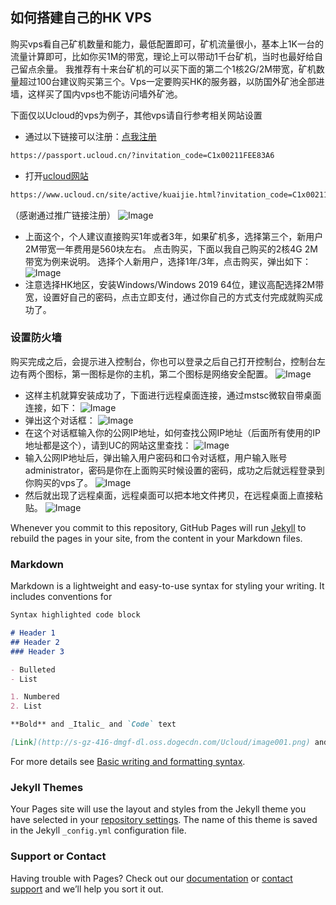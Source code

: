 ## 如何搭建自己的HK VPS

购买vps看自己矿机数量和能力，最低配置即可，矿机流量很小，基本上1K一台的流量计算即可，比如你买1M的带宽，理论上可以带动1千台矿机，当时也最好给自己留点余量。
我推荐有十来台矿机的可以买下面的第二个1核2G/2M带宽，矿机数量超过100台建议购买第三个。Vps一定要购买HK的服务器，以防国外矿池全部进墙，这样买了国内vps也不能访问墙外矿池。

下面仅以Ucloud的vps为例子，其他vps请自行参考相关网站设置
- 通过以下链接可以注册：[点我注册](https://passport.ucloud.cn/?invitation_code=C1x00211FEE83A6)
```markdown
https://passport.ucloud.cn/?invitation_code=C1x00211FEE83A6
```
- 打开[ucloud网站](https://www.ucloud.cn/site/active/kuaijie.html?invitation_code=C1x00211FEE83A6E#xianggang)
```markdown
https://www.ucloud.cn/site/active/kuaijie.html?invitation_code=C1x00211FEE83A6E#xianggang
```
（感谢通过推广链接注册）
![Image](http://s-gz-416-dmgf-dl.oss.dogecdn.com/Ucloud/image001.png)

- 上面这个，个人建议直接购买1年或者3年，如果矿机多，选择第三个，新用户2M带宽一年费用是560块左右。
点击购买，下面以我自己购买的2核4G 2M带宽为例来说明。
选择个人新用户，选择1年/3年，点击购买，弹出如下：
![Image](http://s-gz-416-dmgf-dl.oss.dogecdn.com/Ucloud/image002.png)
- 注意选择HK地区，安装Windows/Windows 2019 64位，建议高配选择2M带宽，设置好自己的密码，点击立即支付，通过你自己的方式支付完成就购买成功了。

### 设置防火墙
购买完成之后，会提示进入控制台，你也可以登录之后自己打开控制台，控制台左边有两个图标，第一图标是你的主机，第二个图标是网络安全配置。
![Image](http://s-gz-416-dmgf-dl.oss.dogecdn.com/Ucloud/image003.png)
- 这样主机就算安装成功了，下面进行远程桌面连接，通过mstsc微软自带桌面连接，如下：
![Image](http://s-gz-416-dmgf-dl.oss.dogecdn.com/Ucloud/image004.png)
- 弹出这个对话框：
![Image](http://s-gz-416-dmgf-dl.oss.dogecdn.com/Ucloud/image005.png)
- 在这个对话框输入你的公网IP地址，如何查找公网IP地址（后面所有使用的IP地址都是这个），请到UC的网站这里查找：
![Image](http://s-gz-416-dmgf-dl.oss.dogecdn.com/Ucloud/image006.png)
- 输入公网IP地址后，弹出输入用户密码和口令对话框，用户输入账号administrator，密码是你在上面购买时候设置的密码，成功之后就远程登录到你购买的vps了。
![Image](http://s-gz-416-dmgf-dl.oss.dogecdn.com/Ucloud/image007.png)
- 然后就出现了远程桌面，远程桌面可以把本地文件拷贝，在远程桌面上直接粘贴。
![Image](http://s-gz-416-dmgf-dl.oss.dogecdn.com/Ucloud/image008.png)


Whenever you commit to this repository, GitHub Pages will run [Jekyll](https://jekyllrb.com/) to rebuild the pages in your site, from the content in your Markdown files.

### Markdown

Markdown is a lightweight and easy-to-use syntax for styling your writing. It includes conventions for

```markdown
Syntax highlighted code block

# Header 1
## Header 2
### Header 3

- Bulleted
- List

1. Numbered
2. List

**Bold** and _Italic_ and `Code` text

[Link](http://s-gz-416-dmgf-dl.oss.dogecdn.com/Ucloud/image001.png) and ![Image](src)
```

For more details see [Basic writing and formatting syntax](https://docs.github.com/en/github/writing-on-github/getting-started-with-writing-and-formatting-on-github/basic-writing-and-formatting-syntax).

### Jekyll Themes

Your Pages site will use the layout and styles from the Jekyll theme you have selected in your [repository settings](https://github.com/ws02874137/Ucloud/settings/pages). The name of this theme is saved in the Jekyll `_config.yml` configuration file.

### Support or Contact

Having trouble with Pages? Check out our [documentation](https://docs.github.com/categories/github-pages-basics/) or [contact support](https://support.github.com/contact) and we’ll help you sort it out.
